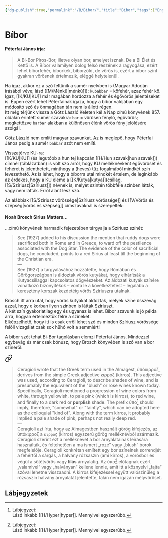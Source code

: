 ```yaml
---
{"dg-publish":true,"permalink":"/B/Bíbor/","title":"Bíbor","tags":["Englishtexttranslated","containstransclusions"],"created":"2024-04-20T13:39","updated":"2024-04-26T23:58"}
---
```



# Bíbor

#### Péterfai János írja:

> A Bi-Bor Piros-Bor, illetve olyan bor, amelyet isznak. De a Bi Élet és Kettő is. A Bíbor valamilyen dolog felső részének a ragyogása, ezért lehet bíborfehér, bíborkék, bíborzöld, de vörös is, ezért a bíbor színt gyakran vörösnek értelmezik, eléggé helytelenül.  

Ha igaz, akkor ez a szó feltűnik a sumér nyelvben is (Magyar Adorján írásából véve; lásd [[M/Ménkű\|ménkű]]): `kubabbar` = kőfehér, azaz fehér kő. Igaz, [[K/KU\|KU]] már magában hordozza a fehér és égővörös jelentéseket is. Éppen ezért lehet Péterfainak igaza, hogy a bíbor valójában egy módosító szó és önmagában tán nem is állott régen.  
Itt még térjünk vissza a Götz László Keleten kél a Nap című könyvének 857. oldalán érintett sumér szavakra: `bar` = vörösen fénylő, égővörös; megkettőzve `barbar` alakban a különösen élénk vörös fény jelölésére szolgál.  

Götz László nem említi magyar szavunkat. Az is meglepő, hogy Péterfai János pedig a sumér `babbar` szót nem említi.  

Visszatérve KU-ra:  
[[K/KU\|KU]] (és legutóbb a hun tej kapcsán [[H/Hun szavak\|hun szavak]]) címnél (táblázatban) is volt szó arról, hogy KU melléknévként égővöröset és fehéret is jelenthetett, minthogy a (heves) tűz fogalmából mindkét szín levezethető. Az is lehet, hogy a bíborra utal mindkét értelem, de leginkább az érdekes, hogy a KU eleme a [[K/Kutya\|kutya]]\(csillag, [[S/Szíriusz\|Szíriusz]]) névnek is, melyet szintén többféle színben látták, vagy nem látták. Erről alant lesz szó.  

Az alábbiak [[S/Szíriusz vörössége\|Szíriusz vörössége]] és [[V/Vörös és szépség\|vörös és szépség]] címszavaknál is szerepeltek:  

#### Noah Brosch Sirius Matters...

...című könyvének harmadik fejezetében tárgyalja a Szíriusz színét:  
> See (1927) added to his discussion the mention that ruddy dogs were sacrificed both in Rome and in Greece, to ward off the pestilence associated with the Dog Star. The evidence of the color of sacrificial dogs, he concluded, points to a red Sirius at least till the beginning of the Christian era.  
> —  
> See (1927) a tárgyalásához hozzátette, hogy Rómában és Görögországban is áldoztak vörös kutyákat, hogy elhárítsák a Kutyacsillaggal kapcsolatos dögvészeket. Az áldozati kutyák színére vonatkozó bizonyítékok – vonta le a következtetést – legalább a keresztény korszak kezdetéig vörös Szíriuszra utalnak.  

Brosch itt arra utal, hogy vörös kutyákat áldoztak, melyek színe összevág azzal, hogy e korban ilyen színben is látták Szíriuszt.  
A két szín gyakorlatilag egy és ugyanaz is lehet. Bíbor szavunk is jó példa arra, hogyan értelmeztük félre a színeket.  
Elképzelhető, hogy itt is csak erről lehet szó és minden Szíriusz vörössége felőli vizsgálat csak sok hűhó volt a semmiért!  

A bíbor szót tehát Bi-Bor tagolásban elemzi Péterfai János. Mindezzel egybevág és már csak bónusz, hogy Brosch könyvében is szó van a bor színéről:  

<div class="transclusion internal-embed is-loaded"><a class="markdown-embed-link" href="/s/sziriusz-voeroessege/#5ia79s" aria-label="Open link"><svg xmlns="http://www.w3.org/2000/svg" width="24" height="24" viewBox="0 0 24 24" fill="none" stroke="currentColor" stroke-width="2" stroke-linecap="round" stroke-linejoin="round" class="svg-icon lucide-link"><path d="M10 13a5 5 0 0 0 7.54.54l3-3a5 5 0 0 0-7.07-7.07l-1.72 1.71"></path><path d="M14 11a5 5 0 0 0-7.54-.54l-3 3a5 5 0 0 0 7.07 7.07l1.71-1.71"></path></svg></a><div class="markdown-embed">



> Ceragioli wrote that the Greek term used in the Almagest, ύπόκιρρoζ, derives from the simple Greek adjective κιρρoζ (kirros). This adjective was used, according to Ceragioli, to describe shades of wine, and is presumably the equivalent of the "blush" or rose wines known today. Specifically, Ceragioli mentioned a progression of wine colors from white, through yellowish, to pale pink (which is kirros), to red wine, and finally to a dark red or **purplish** shade. The prefix ύπo[^1] should imply, therefore, "somewhat" or "faintly", which can be adopted here as the colloquial "kind of". Along with the term kirros, it probably implied a pale shade of pink, perhaps not really deep red.  
> —  
> Ceragioli azt írta, hogy az Almagestben használt görög kifejezés, az ύπόκιρρoζ a `κιρρoζ` (kirros) egyszerű görög melléknévből származik. Ceragioli szerint ezt a melléknevet a bor árnyalatainak leírására használták, és feltehetően a ma ismert „rozé” vagy „blush” borok megfelelője. Ceragioli konkrétan említett egy bor színeinek sorrendjét a fehértől a sárgás, a halvány rózsaszín (ami kirros), a vörösbor és végül a sötétvörös vagy **lilás** árnyalatig. Az ύπo[^1] előtagnak ezért „valamivel” vagy „halványan” kellene lennie, amit itt a köznyelvi „fajta” szóval lehetne visszaadni. A kirros kifejezéssel együtt valószínűleg a rózsaszín halvány árnyalatát jelentette, talán nem igazán mélyvöröset.   

</div></div>


## Lábjegyzetek

[^1]: Lábjegyzet:  
Lásd inkább [[H/Hyper\|hyper]]. Mennyivel egyszerűbb.  